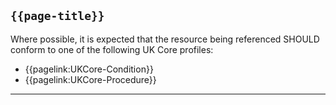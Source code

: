 ## <code>{{page-title}}</code>

Where possible, it is expected that the resource being referenced SHOULD conform to one of the following UK Core profiles:
-  {{pagelink:UKCore-Condition}}
-  {{pagelink:UKCore-Procedure}}

---